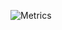 ![Metrics](https://metrics.lecoq.io/JonathanBuchhtemplate=classic&base.activity=0&base.community=0&base.repositories=0&base.metadata=0&config.timezone=America%2FNew_York&config.animated=true)
